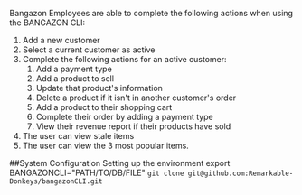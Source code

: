 Bangazon Employees are able to complete the following actions when using the BANGAZON CLI:
1. Add a new customer
2. Select a current customer as active
3. Complete the following actions for an active customer:
    1. Add a payment type
    2. Add a product to sell
    3. Update that product's information
    4. Delete a product if it isn't in another customer's order
    5. Add a product to their shopping cart
    6. Complete their order by adding a payment type
    7. View their revenue report if their products have sold
4. The user can view stale items
5. The user can view the 3 most popular items.

##System Configuration
Setting up the environment export BANGAZONCLI="PATH/TO/DB/FILE"
`git clone git@github.com:Remarkable-Donkeys/bangazonCLI.git`